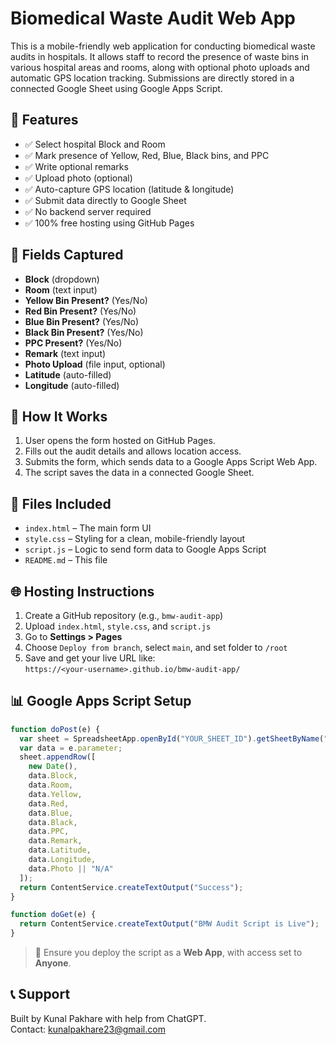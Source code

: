 # Biomedical Waste Audit Web App

This is a mobile-friendly web application for conducting biomedical waste audits in hospitals. It allows staff to record the presence of waste bins in various hospital areas and rooms, along with optional photo uploads and automatic GPS location tracking. Submissions are directly stored in a connected Google Sheet using Google Apps Script.

## 🔧 Features

- ✅ Select hospital Block and Room
- ✅ Mark presence of Yellow, Red, Blue, Black bins, and PPC
- ✅ Write optional remarks
- ✅ Upload photo (optional)
- ✅ Auto-capture GPS location (latitude & longitude)
- ✅ Submit data directly to Google Sheet
- ✅ No backend server required
- ✅ 100% free hosting using GitHub Pages

## 📝 Fields Captured

- **Block** (dropdown)
- **Room** (text input)
- **Yellow Bin Present?** (Yes/No)
- **Red Bin Present?** (Yes/No)
- **Blue Bin Present?** (Yes/No)
- **Black Bin Present?** (Yes/No)
- **PPC Present?** (Yes/No)
- **Remark** (text input)
- **Photo Upload** (file input, optional)
- **Latitude** (auto-filled)
- **Longitude** (auto-filled)

## 🚀 How It Works

1. User opens the form hosted on GitHub Pages.
2. Fills out the audit details and allows location access.
3. Submits the form, which sends data to a Google Apps Script Web App.
4. The script saves the data in a connected Google Sheet.

## 📂 Files Included

- `index.html` – The main form UI
- `style.css` – Styling for a clean, mobile-friendly layout
- `script.js` – Logic to send form data to Google Apps Script
- `README.md` – This file

## 🌐 Hosting Instructions

1. Create a GitHub repository (e.g., `bmw-audit-app`)
2. Upload `index.html`, `style.css`, and `script.js`
3. Go to **Settings > Pages**
4. Choose `Deploy from branch`, select `main`, and set folder to `/root`
5. Save and get your live URL like:  
   `https://<your-username>.github.io/bmw-audit-app/`

## 📊 Google Apps Script Setup

```javascript
function doPost(e) {
  var sheet = SpreadsheetApp.openById("YOUR_SHEET_ID").getSheetByName("Sheet1");
  var data = e.parameter;
  sheet.appendRow([
    new Date(),
    data.Block,
    data.Room,
    data.Yellow,
    data.Red,
    data.Blue,
    data.Black,
    data.PPC,
    data.Remark,
    data.Latitude,
    data.Longitude,
    data.Photo || "N/A"
  ]);
  return ContentService.createTextOutput("Success");
}

function doGet(e) {
  return ContentService.createTextOutput("BMW Audit Script is Live");
}
```

> 🔐 Ensure you deploy the script as a **Web App**, with access set to **Anyone**.

## 📞 Support

Built by Kunal Pakhare with help from ChatGPT.  
Contact: kunalpakhare23@gmail.com
